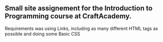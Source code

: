 ## Small site assignement for the Introduction to Programming course at CraftAcademy. 

Requirements was using Links, including as many different HTML tags as possible and doing some Basic CSS
